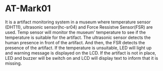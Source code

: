 # AT-Mark01
 It is a artifact monitoring system in a museum where temperature sensor (DHT11), ultrasonic sensor(hc-sr04) and Force Ressistve Sensor(FSR) are used.
 Temp sensor will monitor the museum' temperature to see if the temperature is suitable for the artifact. 
 The ultrasonic sensor detects the human presence in front of the artifact. And then, the FSR detects the presence of the artifact.
 If the temperature is unsuitable, LED will light up and warning message is displayed on the LCD.
 If the artifact is not in place, LED and buzzer will be switch on and LCD will display text to inform that it is missing.
